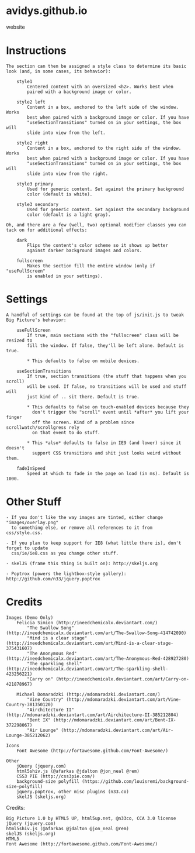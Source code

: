 avidys.github.io
=================

website


Instructions
============

	The section can then be assigned a style class to determine its basic
	look (and, in some cases, its behavior):
	
		style1
			Centered content with an oversized <h2>. Works best when
			paired with a background image or color.
			
		style2 left
			Content in a box, anchored to the left side of the window. Works
			best when paired with a background image or color. If you have
			"useSectionTransitions" turned on in your settings, the box will
			slide into view from the left.
						
		style2 right
			Content in a box, anchored to the right side of the window. Works
			best when paired with a background image or color. If you have
			"useSectionTransitions" turned on in your settings, the box will
			slide into view from the right.
	
		style3 primary
			Used for generic content. Set against the primary background
			color (default is white).
			
		style3 secondary
			Used for generic content. Set against the secondary background
			color (default is a light gray).
		
	Oh, and there are a few (well, two) optional modifier classes you can
	tack on for additional effects:
	
		dark
			Flips the content's color scheme so it shows up better
			against darker background images and colors.
			
		fullscreen
			Makes the section fill the entire window (only if "useFullScreen"
			is enabled in your settings).



Settings
=========

	A handful of settings can be found at the top of js/init.js to tweak
	Big Picture's behavior:

		useFullScreen
			If true, main sections with the "fullscreen" class will be resized to
			fill the window. If false, they'll be left alone. Default is true.
			
			* This defaults to false on mobile devices.

		useSectionTransitions
			If true, section transitions (the stuff that happens when you scroll)
			will be used. If false, no transitions will be used and stuff will
			just kind of .. sit there. Default is true.

			* This defaults to false on touch-enabled devices because they
			  don't trigger the "scroll" event until *after* you lift your finger
			  off the screen. Kind of a problem since scrollwatch/scrollgress rely
			  on that event to do stuff.
			  
			* This *also* defaults to false in IE9 (and lower) since it doesn't
			  support CSS transitions and shit just looks weird without them.

		fadeInSpeed
			Speed at which to fade in the page on load (in ms). Default is 1000.



Other Stuff
===========

	- If you don't like the way images are tinted, either change "images/overlay.png"
	  to something else, or remove all references to it from css/style.css.

	- If you plan to keep support for IE8 (what little there is), don't forget to update
	  css/ie/ie8.css as you change other stuff.
	  
	- skelJS (frame this thing is built on): http://skeljs.org
	
	- Poptrox (powers the lightbox-style gallery): http://github.com/n33/jquery.poptrox



Credits
=======

	Images (Demo Only)
		Felicia Simion (http://ineedchemicalx.deviantart.com/)
			"The Swallow Song" (http://ineedchemicalx.deviantart.com/art/The-Swallow-Song-414742090)
			"Mind is a clear stage" (http://ineedchemicalx.deviantart.com/art/Mind-is-a-clear-stage-375431607)
			"The Anonymous Red" (http://ineedchemicalx.deviantart.com/art/The-Anonymous-Red-428927280)
			"The sparkling shell" (http://ineedchemicalx.deviantart.com/art/The-sparkling-shell-423256221)
			"Carry on" (http://ineedchemicalx.deviantart.com/art/Carry-on-421878967)

		Michael Domaradzki (http://mdomaradzki.deviantart.com/)	
			"Vine Country" (http://mdomaradzki.deviantart.com/art/Vine-Country-381350120)
			"Airchitecture II" (http://mdomaradzki.deviantart.com/art/Airchitecture-II-385212804)
			"Bent IX" (http://mdomaradzki.deviantart.com/art/Bent-IX-372298067)
			"Air Lounge" (http://mdomaradzki.deviantart.com/art/Air-Lounge-385212062)

	Icons
		Font Awesome (http://fortawesome.github.com/Font-Awesome/)

	Other
		jQuery (jquery.com)
		html5shiv.js (@afarkas @jdalton @jon_neal @rem)
		CSS3 PIE (http://css3pie.com/)
		background-size polyfill (https://github.com/louisremi/background-size-polyfill)
		jquery.poptrox, other misc plugins (n33.co)
		skelJS (skeljs.org)
        
Credits:

    Big Picture 1.0 by HTML5 UP, html5up.net, @n33co, CCA 3.0 license
    jQuery (jquery.com)
    html5shiv.js (@afarkas @jdalton @jon_neal @rem)
    skelJS (skeljs.org)
    HTML5
    Font Awesome (http://fortawesome.github.com/Font-Awesome/)